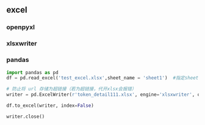 ## excel

### openpyxl

### xlsxwriter

### pandas
```python
import pandas as pd
df = pd.read_excel('test_excel.xlsx',sheet_name = 'sheet1')  #指定sheet名读取, 默认：sheet_name = 0 (第一个sheet)

# 防止将 url 存储为超链接（若为超链接，代开xlsx会报错）
writer = pd.ExcelWriter(r'token_detail111.xlsx', engine='xlsxwriter', options={'strings_to_urls':False})

df.to_excel(writer, index=False)

writer.close()

```